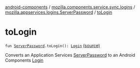 [android-components](../../index.md) / [mozilla.components.service.sync.logins](../index.md) / [mozilla.appservices.logins.ServerPassword](index.md) / [toLogin](./to-login.md)

# toLogin

`fun `[`ServerPassword`](../-server-password.md)`.toLogin(): `[`Login`](../../mozilla.components.concept.storage/-login/index.md) [(source)](https://github.com/mozilla-mobile/android-components/blob/master/components/service/sync-logins/src/main/java/mozilla/components/service/sync/logins/GeckoLoginStorageDelegate.kt#L115)

Converts an Application Services [ServerPassword](../-server-password.md) to an Android Components [Login](../../mozilla.components.concept.storage/-login/index.md)

